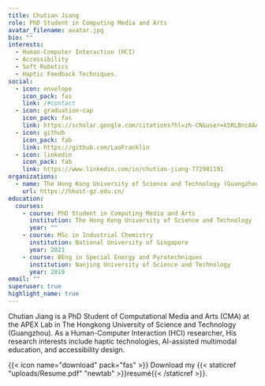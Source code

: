 ```yaml
---
title: Chutian Jiang
role: PhD Student in Computing Media and Arts
avatar_filename: avatar.jpg
bio: ""
interests:
  - Human-Computer Interaction (HCI)
  - Accessibility
  - Soft Robotics
  - Haptic Feedback Techniques.
social:
  - icon: envelope
    icon_pack: fas
    link: /#contact
  - icon: graduation-cap
    icon_pack: fas
    link: https://scholar.google.com/citations?hl=zh-CN&user=k5RLBncAAAAJ
  - icon: github
    icon_pack: fab
    link: https://github.com/LaoFranklin
  - icon: linkedin
    icon_pack: fab
    link: https://www.linkedin.com/in/chutian-jiang-772981191
organizations:
  - name: The Hong Kong University of Science and Technology (Guangzhou)
    url: https://hkust-gz.edu.cn/
education:
  courses:
    - course: PhD Student in Computing Media and Arts
      institution: The Hong Kong University of Science and Technology (Guangzhou)
      year: ""
    - course: MSc in Industrial Chemistry
      institution: National University of Singapore
      year: 2021
    - course: BEng in Special Energy and Pyrotechniques
      institution: Nanjing University of Science and Technology
      year: 2019
email: ""
superuser: true
highlight_name: true
---
```

Chutian Jiang is a PhD Student of Computational Media and Arts (CMA) at the APEX Lab in The Hongkong University of Science and Technology (Guangzhou). As a Human-Computer Interaction (HCI) researcher, His research interests include haptic technologies, AI-assisted multimodal education, and accessibility design.

{{< icon name="download" pack="fas" >}} Download my {{< staticref "uploads/Resume.pdf" "newtab" >}}resumé{{< /staticref >}}.
